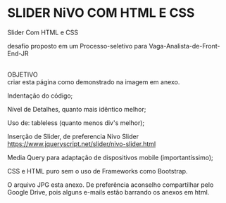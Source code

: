 # SLIDER NiVO COM HTML E CSS
Slider Com HTML e CSS

desafio proposto em um Processo-seletivo para Vaga-Analista-de-Front-End-JR

<br>
OBJETIVO 
<br>
criar esta página como demonstrado na imagem em anexo.

 Indentação do código;
 

Nível de Detalhes, quanto mais idêntico melhor;
 

Uso de: tableless (quanto menos div's melhor);
 

Inserção  de Slider, de preferencia Nivo Slider https://www.jqueryscript.net/slider/nivo-slider.html
 

Media Query para adaptação de dispositivos mobile (importantíssimo);
 

CSS e HTML puro sem o uso de Frameworks como Bootstrap.
 

O arquivo JPG esta anexo. De preferência aconselho compartilhar pelo Google Drive, pois alguns e-mails estão barrando os anexos em html.

 
